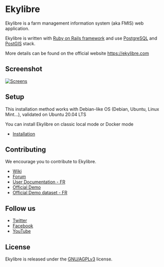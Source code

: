 # Ekylibre

Ekylibre is a farm management information system (aka FMIS) web application.

Ekylibre is written with [Ruby on Rails framework](https://rubyonrails.org/) and use
[PostgreSQL](https://www.postgresql.org/) and [PostGIS](https://postgis.net/) stack.

More details can be found on the official website https://ekylibre.com

## Screenshot

[![Screens](https://raw.github.com/ekylibre/ekylibre/master/doc/screenshots/screens.jpg)](https://raw.github.com/ekylibre/ekylibre/master/doc/screenshots/screens.png)

## Setup

This installation method works with Debian-like OS (Debian, Ubuntu, Linux Mint...), validated on Ubuntu 20.04 LTS

You can install Ekylibre on classic local mode or Docker mode

* [Installation](https://github.com/ekylibre/ekylibre/wiki/Base-installation)

## Contributing

We encourage you to contribute to Ekylibre.

* [Wiki](https://github.com/ekylibre/ekylibre/wiki)
* [Forum](https://ekylibre.discourse.group/)
* [User Documentation - FR](https://doc.ekylibre.com/v2/fr/demarrage/)
* [Official Demo](http://demo.ekylibre.farm)
* [Official Demo dataset - FR](https://github.com/ekylibre/first_run-demo)

## Follow us

* [Twitter](https://twitter.com/Ekylibre)
* [Facebook](https://www.facebook.com/ekylibre)
* [YouTube](http://www.youtube.com/channel/UC_yYJGkq-aqC-So8DlXtM5g)

## License

Ekylibre is released under the [GNU/AGPLv3](http://opensource.org/licenses/AGPL-3.0)
license.
